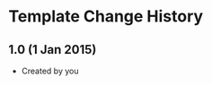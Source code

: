 Template Change History
=======================

1.0 (1 Jan 2015)
-----------------

* Created by you
